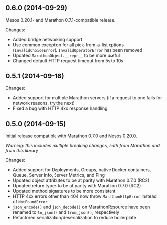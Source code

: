 ## 0.6.0 (2014-09-29)

Mesos 0.20.1- and Marathon 0.7.1-compatible release.

Changes:
* Added bridge networking support
* Use common exception for all pick-from-a-list options (`InvalidChoiceError`). `InvalidOperatorError` has been removed
* Updated `MarathonObject.__repr__` to be more useful
* Changed default HTTP request timeout from 5s to 10s

## 0.5.1 (2014-09-18)

Changes:
* Added support for multiple Marathon servers (if a request to one fails for network reasons, try the next)
* Fixed a bug with HTTP 4xx response handling

## 0.5.0 (2014-09-15)

Initial release compatible with Marathon 0.7.0 and Mesos 0.20.0.

_Warning: this includes multiple breaking changes, both from Marathon and from this library_

Changes:
* Added support for Deployments, Groups, native Docker containers, Queue, Server Info, Server Metrics, and Ping
* Updated object attributes to be at parity with Marathon 0.7.0 (RC2)
* Updated return types to be at parity with Marathon 0.7.0 (RC2)
* Updated method signatures to be more consistent
* HTTP 4xx errors other than 404 now throw `MarathonHttpError` instead of `NotFoundError`
* `json_encode()` and `json_decode()` on MarathonResource have been renamed to `to_json()` and `from_json()`, respectively
* Refactored serialization/deserialization to reduce boilerplate
